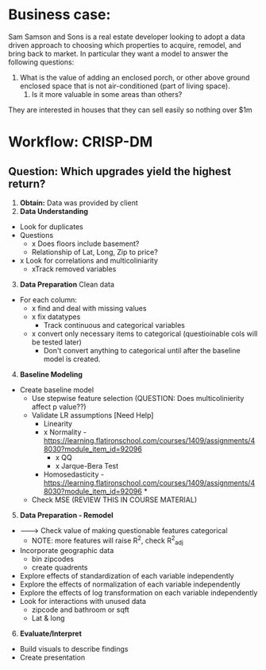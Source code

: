 # Business case:

Sam Samson and Sons is a real estate developer looking to adopt a data driven approach to choosing which properties to acquire, remodel, and bring back to market. In particular they want a model to answer the following questions:

1. What is the value of adding an enclosed porch, or other above ground enclosed space that is not air-conditioned (part of living space).
   1. Is it more valuable in some areas than others?

They are interested in houses that they can sell easily so nothing over $1m

# Workflow: CRISP-DM

## Question: Which upgrades yield the highest return?

1. **Obtain:** Data was provided by client
2. **Data Understanding**
 * Look for duplicates
 * Questions
   * x Does floors include basement?
   * Relationship of Lat, Long, Zip to price?
 * x Look for correlations and multicoliniarity
   * xTrack removed variables
3. **Data Preparation** Clean data
 * For each column:
   * x find and deal with missing values
   * x fix datatypes
     * Track continuous and categorical variables
   * x convert only necessary items to categorical (questioinable cols will be tested later)
     * Don't convert anything to categorical until after the baseline model is created.
4. **Baseline Modeling**
* Create baseline model
  * Use stepwise feature selection (QUESTION: Does multicolinierity affect p value??)
  * Validate LR assumptions [Need Help]
    * Linearity
    * x Normality - https://learning.flatironschool.com/courses/1409/assignments/48030?module_item_id=92096
      * x QQ 
      * x Jarque-Bera Test
    * Homosedasticity - https://learning.flatironschool.com/courses/1409/assignments/48030?module_item_id=92096
      * 
  * Check MSE (REVIEW THIS IN COURSE MATERIAL)
5. **Data Preparation - Remodel**
* ---> Check value of making questionable features categorical
  * NOTE: more features will raise R<sup>2</sup>, check R<sup>2</sup><sub>adj</sub>  
* Incorporate geographic data
  * bin zipcodes
  * create quadrents
* Explore effects of standardization of each variable independently
* Explore the effects of normalization of each variable independently
* Explore the effects of log transformation on each variable independently
* Look for interactions with unused data
  * zipcode and bathroom or sqft
  * Lat & long
6. **Evaluate/Interpret**
* Build visuals to describe findings
* Create presentation



